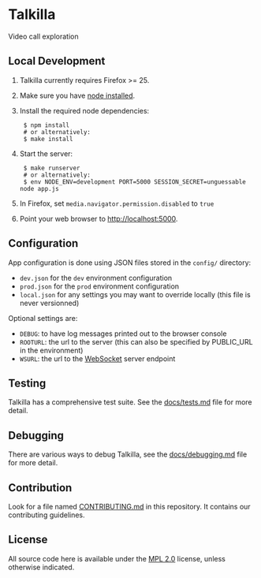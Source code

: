 Talkilla
========

Video call exploration

Local Development
-----------------

1. Talkilla currently requires Firefox >= 25.

2. Make sure you have [node installed](http://nodejs.org/).

3. Install the required node dependencies:

        $ npm install
        # or alternatively:
        $ make install

4. Start the server:

        $ make runserver
        # or alternatively:
        $ env NODE_ENV=development PORT=5000 SESSION_SECRET=unguessable node app.js

5. In Firefox, set `media.navigator.permission.disabled` to `true`

6. Point your web browser to [http://localhost:5000](http://localhost:5000).


Configuration
-------------

App configuration is done using JSON files stored in the `config/` directory:

- `dev.json` for the `dev` environment configuration
- `prod.json` for the `prod` environment configuration
- `local.json` for any settings you may want to override locally
  (this file is never versionned)

Optional settings are:

- `DEBUG`: to have log messages printed out to the browser console
- `ROOTURL`: the url to the server (this can also be specified by PUBLIC_URL in the environment)
- `WSURL`: the url to the [WebSocket](http://www.websocket.org/) server endpoint

Testing
-------

Talkilla has a comprehensive test suite. See the [docs/tests.md](docs/tests.md) file for more detail.

Debugging
---------

There are various ways to debug Talkilla, see the [docs/debugging.md](docs/debugging.md) file for more detail.

Contribution
------------

Look for a file named [CONTRIBUTING.md](CONTRIBUTING.md) in this repository. It
contains our contributing guidelines.

License
-------

All source code here is available under the
[MPL 2.0](https://mozilla.org/MPL/2.0/) license, unless otherwise
indicated.

